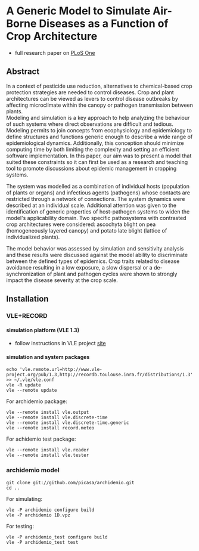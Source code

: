 # A Generic Model to Simulate Air-Borne Diseases as a Function of Crop Architecture
* full research paper on [PLoS One](http://www.plosone.org/article/info%3Adoi%2F10.1371%2Fjournal.pone.0049406)

## Abstract
In a context of pesticide use reduction, alternatives to chemical-based crop protection strategies are needed to control diseases. Crop and plant architectures can be viewed as levers to control disease outbreaks by affecting microclimate within the canopy or pathogen transmission between plants.  
Modeling and simulation is a key approach to help analyzing the behaviour of such systems where direct observations are difficult and tedious. Modeling permits to join concepts from ecophysiology and epidemiology to define structures and functions generic enough to describe a wide range of epidemiological dynamics. Additionally, this conception should minimize computing time by both limiting the complexity and setting an efficient software implementation.
In this paper, our aim was to present a model that suited these constraints so it can first be used as a research and teaching tool to promote discussions about epidemic management in cropping systems.

The system was modelled as a combination of individual hosts (population of plants or organs) and infectious agents (pathogens) whose contacts are restricted through a network of connections. The system dynamics were described at an individual scale. Additional attention was given to the identification of generic properties of host-pathogen systems to widen the model's applicability domain. Two specific pathosystems with contrasted crop architectures were considered: ascochyta blight on pea (homogeneously layered canopy) and potato late blight (lattice of individualized plants).

The model behavior was assessed by simulation and sensitivity analysis and these results were discussed against the model ability to discriminate between the defined types of epidemics. Crop traits related to disease avoidance resulting in a low exposure, a slow dispersal or a de-synchronization of plant and pathogen cycles were shown to strongly impact the disease severity at the crop scale.


## Installation

### VLE+RECORD

#### simulation platform (VLE 1.3)

* follow instructions in VLE project [site](http://www.vle-project.org/vle-13/)

#### simulation and system packages

```
echo 'vle.remote.url=http://www.vle-project.org/pub/1.3,http://recordb.toulouse.inra.fr/distributions/1.3' >> ~/.vle/vle.conf
vle -R update
vle --remote update
```

For archidemio package:

```
vle --remote install vle.output
vle --remote install vle.discrete-time
vle --remote install vle.discrete-time.generic
vle --remote install record.meteo
```

For achidemio test package:

```
vle --remote install vle.reader
vle --remote install vle.tester
```

### archidemio model


```
git clone git://github.com/picasa/archidemio.git
cd ..
```

For simulating:

```
vle -P archidemio configure build
vle -P archidemio 1D.vpz
```

For testing:

```
vle -P archidemio_test configure build
vle -P archidemio_test test
```
